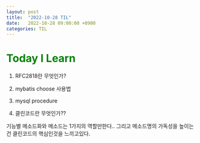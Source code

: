 ```yaml
---
layout: post
title:  "2022-10-28 TIL"
date:   2022-10-28 09:00:00 +0900
categories: TIL
---
```


<span style="color:green"> Today I Learn  </span>
=====================================================

1. RFC2818란 무엇인가? 

2. mybatis choose 사용법

3. mysql procedure 

4. 클린코드란 무엇인가??

기능별 메소드화와 메소드는 1가지의 역할만한다.. 그리고 메소드명의 가독성을 높이는건 클린코드의 핵심인것을 느끼고있다.





